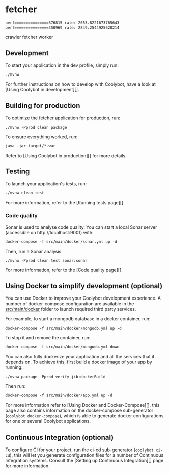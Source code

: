 # fetcher

``
perf===============376815 rate: 2653.8221673765643
perf===============350969 rate: 2849.2544925620214
``

crawler fetcher worker

## Development

To start your application in the dev profile, simply run:

    ./mvnw

For further instructions on how to develop with Coolybot, have a look at [Using Coolybot in development][].

## Building for production

To optimize the fetcher application for production, run:

    ./mvnw -Pprod clean package

To ensure everything worked, run:

    java -jar target/*.war

Refer to [Using Coolybot in production][] for more details.

## Testing

To launch your application's tests, run:

    ./mvnw clean test

For more information, refer to the [Running tests page][].

### Code quality

Sonar is used to analyse code quality. You can start a local Sonar server (accessible on http://localhost:9001) with:

```
docker-compose -f src/main/docker/sonar.yml up -d
```

Then, run a Sonar analysis:

```
./mvnw -Pprod clean test sonar:sonar
```

For more information, refer to the [Code quality page][].

## Using Docker to simplify development (optional)

You can use Docker to improve your Coolybot development experience. A number of docker-compose configuration are available in the [src/main/docker](src/main/docker) folder to launch required third party services.

For example, to start a mongodb database in a docker container, run:

    docker-compose -f src/main/docker/mongodb.yml up -d

To stop it and remove the container, run:

    docker-compose -f src/main/docker/mongodb.yml down

You can also fully dockerize your application and all the services that it depends on.
To achieve this, first build a docker image of your app by running:

    ./mvnw package -Pprod verify jib:dockerBuild

Then run:

    docker-compose -f src/main/docker/app.yml up -d

For more information refer to [Using Docker and Docker-Compose][], this page also contains information on the docker-compose sub-generator (`coolybot docker-compose`), which is able to generate docker configurations for one or several Coolybot applications.

## Continuous Integration (optional)

To configure CI for your project, run the ci-cd sub-generator (`coolybot ci-cd`), this will let you generate configuration files for a number of Continuous Integration systems. Consult the [Setting up Continuous Integration][] page for more information.

